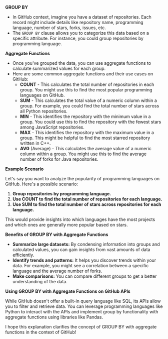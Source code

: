 **GROUP BY**

- In GitHub context, imagine you have a dataset of repositories. Each record might include details like repository name, programming language, number of stars, forks, issues, etc.
- The `GROUP BY` clause allows you to categorize this data based on a specific attribute. For instance, you could group repositories by programming language.

**Aggregate Functions**

- Once you've grouped the data, you can use aggregate functions to calculate summarized values for each group.
- Here are some common aggregate functions and their use cases on GitHub:
    - **COUNT** - This calculates the total number of repositories in each group. You might use this to find the most popular programming languages on GitHub.
    - **SUM** - This calculates the total value of a numeric column within a group. For example, you could find the total number of stars across all Python repositories. 
    - **MIN** - This identifies the repository with the minimum value in a group. You could use this to find the repository with the fewest stars among JavaScript repositories.
    - **MAX** - This identifies the repository with the maximum value in a group. This might be helpful to find the most starred repository written in C++.
    - **AVG** (Average) - This calculates the average value of a numeric column within a group. You might use this to find the average number of forks for Java repositories.

**Example Scenario**

Let's say you want to analyze the popularity of programming languages on GitHub. Here's a possible scenario:

1. **Group repositories by programming language.**
2. **Use COUNT to find the total number of repositories for each language.**
3. **Use SUM to find the total number of stars across repositories for each language.**

This would provide insights into which languages have the most projects and which ones are generally more popular based on stars.

**Benefits of GROUP BY with Aggregate Functions**

- **Summarize large datasets:**  By condensing information into groups and calculated values, you can gain insights from vast amounts of data efficiently.
- **Identify trends and patterns:** It helps you discover trends within your data. For example, you might see a correlation between a specific language and the average number of forks.
- **Make comparisons:** You can compare different groups to get a better understanding of the data. 

**Using GROUP BY with Aggregate Functions on GitHub APIs**

While GitHub doesn't offer a built-in query language like SQL, its APIs allow you to filter and retrieve data. You can leverage programming languages like Python to interact with the APIs and implement group by functionality with aggregate functions using libraries like Pandas.

I hope this explanation clarifies the concept of GROUP BY with aggregate functions in the context of GitHub!
